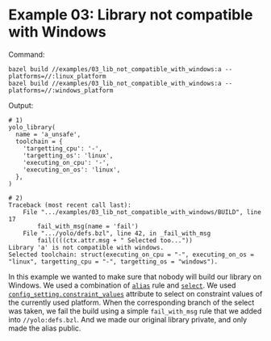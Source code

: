 # Example 03: Library not compatible with Windows

Command:

```
bazel build //examples/03_lib_not_compatible_with_windows:a --platforms=//:linux_platform
bazel build //examples/03_lib_not_compatible_with_windows:a --platforms=//:windows_platform
```

Output:

```
# 1)
yolo_library(
  name = 'a_unsafe',
  toolchain = {
    'targetting_cpu': '-',
    'targetting_os': 'linux',
    'executing_on_cpu': '-',
    'executing_on_os': 'linux',
  },
)

# 2)
Traceback (most recent call last):
	File ".../examples/03_lib_not_compatible_with_windows/BUILD", line 17
		fail_with_msg(name = 'fail')
	File ".../yolo/defs.bzl", line 42, in _fail_with_msg
		fail((((ctx.attr.msg + " Selected too..."))
Library 'a' is not compatible with windows.
Selected toolchain: struct(executing_on_cpu = "-", executing_on_os = "linux", targetting_cpu = "-", targetting_os = "windows").
```

In this example we wanted to make sure that nobody will build our library on
Windows. We used a combination of
[`alias`](https://docs.bazel.build/versions/master/be/general.html#alias) rule
and
[`select`](https://docs.bazel.build/versions/master/be/functions.html#select).
We used
[`config_setting.constraint_values`](https://docs.bazel.build/versions/master/be/general.html#config_setting.constraint_values)
attribute to select on constraint values of the currently used platform. When
the corresponding branch of the select was taken, we fail the build using a
simple `fail_with_msg` rule that we added into `//yolo:defs.bzl`. And we made
our original library private, and only made the alias public.
